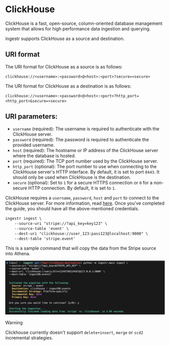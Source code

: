 # ClickHouse
ClickHouse is a fast, open-source, column-oriented database management system that allows for high performance data ingestion and querying.

ingestr supports ClickHouse as a source and destination.

## URI format
The URI format for ClickHouse as a source is as follows:

```plaintext
clickhouse://<username>:<password>@<host>:<port>?secure=<secure>
```

The URI format for ClickHouse as a destination is as follows:

```plaintext
clickhouse://<username>:<password>@<host>:<port>?http_port=<http_port>&secure=<secure>
```

## URI parameters:
- `username` (required): The username is required to authenticate with the ClickHouse server.
- `password` (required): The password is required to authenticate the provided username.
- `host` (required): The hostname or IP address of the ClickHouse server where the database is hosted.
- `port` (required): The TCP port number used by the ClickHouse server.
- `http_port` (optional): The port number to use when connecting to the ClickHouse server's HTTP interface. By default, it is set to port `8443`. It should only be used when ClickHouse is the destination. 
- `secure` (optional): Set to `1` for a secure HTTPS connection or `0` for a non-secure HTTP connection. By default, it is set to `1`.

ClickHouse requires a `username`, `password`, `host` and `port` to connect to the ClickHouse server. For more information, read [here](https://dlthub.com/docs/dlt-ecosystem/destinations/clickhouse#2-setup-clickhouse-database). Once you've completed the guide, you should have all the above-mentioned credentials.

```
ingestr ingest \
    --source-uri "stripe://?api_key=key123" \
    --source-table 'event' \
    --dest-uri "clickhouse://user_123:pass123@localhost:9000" \
    --dest-table 'stripe.event'
```

This is a sample command that will copy the data from the Stripe source into Athena.

<img alt="clickhouse_img" src="../media/clickhouse_img.png" />

<!-- 
    see https://github.com/dlt-hub/dlt/issues/2248
-->
> [!WARNING]
> Clickhouse currently doesn't support `delete+insert`, `merge` or `scd2` incremental strategies.
